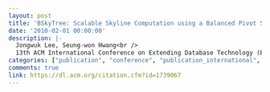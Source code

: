 ```yaml
---
layout: post
title: 'BSkyTree: Scalable Skyline Computation using a Balanced Pivot Selection'
date: '2010-02-01 00:00:00'
description: |-
  Jongwuk Lee, Seung-won Hwang<br />
  13th ACM International Conference on Extending Database Technology (EDBT), 195-206, 2010
categories: ["publication", "conference", "publication_international", "conference_international"]
comments: true
link: https://dl.acm.org/citation.cfm?id=1739067
---
```

